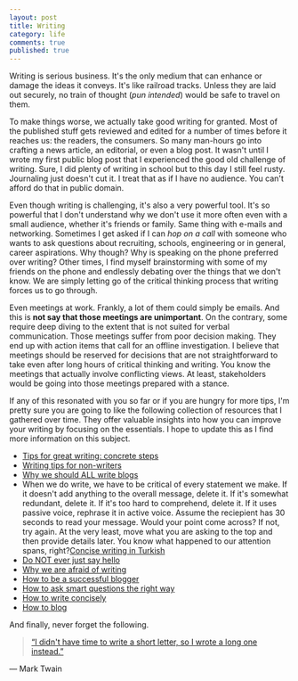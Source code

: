 ```yaml
---
layout: post
title: Writing
category: life
comments: true
published: true
---
```


Writing is serious business. It's the only medium that can enhance or damage the ideas it conveys. It's like railroad tracks. Unless they are laid out securely, no train of thought (*pun intended*) would be safe to travel on them.

To make things worse, we actually take good writing for granted. Most of the published stuff gets reviewed and edited for a number of times before it reaches us: the readers, the consumers. So many man-hours go into crafting a news article, an editorial, or even a blog post. It wasn't until I wrote my first public blog post that I experienced the good old challenge of writing. Sure, I did plenty of writing in school but to this day I still feel rusty. Journaling just doesn't cut it. I treat that as if I have no audience. You can't afford do that in public domain.

Even though writing is challenging, it's also a very powerful tool. It's so powerful that I don't understand why we don't use it more often even with a small audience, whether it's friends or family. Same thing with e-mails and networking. Sometimes I get asked if I can *hop on a call* with someone who wants to ask questions about recruiting, schools, engineering or in general, career aspirations. Why though? Why is speaking on the phone preferred over writing? Other times, I find myself brainstorming with some of my friends on the phone and endlessly debating over the things that we don't know. We are simply letting go of the critical thinking process that writing forces us to go through.

Even meetings at work. Frankly, a lot of them could simply be emails. And this is **not say that those meetings are unimportant**. On the contrary, some require deep diving to the extent that is not suited for verbal communication. Those meetings suffer from poor decision making. They end up with action items that call for an offline investigation. I believe that meetings should be reserved for decisions that are not straightforward to take even after long hours of critical thinking and writing. You know the meetings that actually involve conflicting views. At least, stakeholders would be going into those meetings prepared with a stance.

If any of this resonated with you so far or if you are hungry for more tips, I'm pretty sure you are going to like the following collection of resources that I gathered over time. They offer valuable insights into how you can improve your writing by focusing on the essentials. I hope to update this as I find more information on this subject.

- [Tips for great writing: concrete steps](http://web.archive.org/web/20050403185924/http://www.testing.com/cgi-bin/blog/2004/11/16)
- [Writing tips for non-writers](https://whatever.scalzi.com/2006/02/12/writing-tips-for-non-writers-who-dont-want-to-work-at-writing/)
- [Why we should ALL write blogs](https://sites.google.com/site/steveyegge2/you-should-write-blogs)
- When we do write, we have to be critical of every statement we make. If it doesn't add anything to the overall message, delete it. If it's somewhat redundant, delete it. If it's too hard to comprehend, delete it. If it uses passive voice, rephrase it in active voice. Assume the reciepient has 30 seconds to read your message. Would your point come across? If not, try again. At the very least, move what you are asking to the top and then provide details later. You know what happened to our attention spans, right?[Concise writing in Turkish](https://twitter.com/tamer_avci/status/1242528726350323713)
- [Do NOT ever just say hello](https://www.nohello.com/)
- [Why we are afraid of writing](https://blog.codinghorror.com/fear-of-writing/)
- [How to be a successful blogger](https://blog.codinghorror.com/how-to-achieve-ultimate-blog-success-in-one-easy-step/)
- [How to ask smart questions the right way](http://www.catb.org/esr/faqs/smart-questions.html)
- [How to write concisely](https://www.npr.org/sections/13.7/2014/02/03/270680304/this-could-have-been-shorter#:~:text=In%20his%20Lettres%20Provinciales%2C%20the,did%20not%20have%20the%20time.)
- [How to blog](https://blog.codinghorror.com/blogging-about-blogging/)


And finally, never forget the following. 

> [“I didn't have time to write a short letter, so I wrote a long one instead.”](https://www.goodreads.com/quotes/21422-i-didn-t-have-time-to-write-a-short-letter-so)

― Mark Twain
